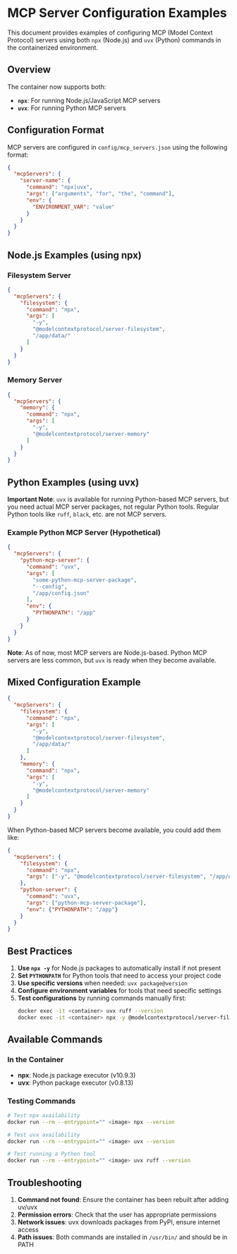 # MCP Server Configuration Examples

This document provides examples of configuring MCP (Model Context Protocol) servers using both `npx` (Node.js) and `uvx` (Python) commands in the containerized environment.

## Overview

The container now supports both:
- **`npx`**: For running Node.js/JavaScript MCP servers
- **`uvx`**: For running Python MCP servers

## Configuration Format

MCP servers are configured in `config/mcp_servers.json` using the following format:

```json
{
  "mcpServers": {
    "server-name": {
      "command": "npx|uvx",
      "args": ["arguments", "for", "the", "command"],
      "env": {
        "ENVIRONMENT_VAR": "value"
      }
    }
  }
}
```

## Node.js Examples (using npx)

### Filesystem Server
```json
{
  "mcpServers": {
    "filesystem": {
      "command": "npx",
      "args": [
        "-y",
        "@modelcontextprotocol/server-filesystem",
        "/app/data/"
      ]
    }
  }
}
```

### Memory Server
```json
{
  "mcpServers": {
    "memory": {
      "command": "npx",
      "args": [
        "-y",
        "@modelcontextprotocol/server-memory"
      ]
    }
  }
}
```

## Python Examples (using uvx)

**Important Note**: `uvx` is available for running Python-based MCP servers, but you need actual MCP server packages, not regular Python tools. Regular Python tools like `ruff`, `black`, etc. are not MCP servers.

### Example Python MCP Server (Hypothetical)
```json
{
  "mcpServers": {
    "python-mcp-server": {
      "command": "uvx",
      "args": [
        "some-python-mcp-server-package",
        "--config",
        "/app/config.json"
      ],
      "env": {
        "PYTHONPATH": "/app"
      }
    }
  }
}
```

**Note**: As of now, most MCP servers are Node.js-based. Python MCP servers are less common, but `uvx` is ready when they become available.

## Mixed Configuration Example

```json
{
  "mcpServers": {
    "filesystem": {
      "command": "npx",
      "args": [
        "-y",
        "@modelcontextprotocol/server-filesystem",
        "/app/data/"
      ]
    },
    "memory": {
      "command": "npx",
      "args": [
        "-y",
        "@modelcontextprotocol/server-memory"
      ]
    }
  }
}
```

When Python-based MCP servers become available, you could add them like:
```json
{
  "mcpServers": {
    "filesystem": {
      "command": "npx",
      "args": ["-y", "@modelcontextprotocol/server-filesystem", "/app/data/"]
    },
    "python-server": {
      "command": "uvx",
      "args": ["python-mcp-server-package"],
      "env": {"PYTHONPATH": "/app"}
    }
  }
}
```

## Best Practices

1. **Use `npx -y`** for Node.js packages to automatically install if not present
2. **Set `PYTHONPATH`** for Python tools that need to access your project code
3. **Use specific versions** when needed: `uvx package@version`
4. **Configure environment variables** for tools that need specific settings
5. **Test configurations** by running commands manually first:
   ```bash
   docker exec -it <container> uvx ruff --version
   docker exec -it <container> npx -y @modelcontextprotocol/server-filesystem --help
   ```

## Available Commands

### In the Container
- **npx**: Node.js package executor (v10.9.3)
- **uvx**: Python package executor (v0.8.13)

### Testing Commands
```bash
# Test npx availability
docker run --rm --entrypoint="" <image> npx --version

# Test uvx availability  
docker run --rm --entrypoint="" <image> uvx --version

# Test running a Python tool
docker run --rm --entrypoint="" <image> uvx ruff --version
```

## Troubleshooting

1. **Command not found**: Ensure the container has been rebuilt after adding uv/uvx
2. **Permission errors**: Check that the user has appropriate permissions
3. **Network issues**: uvx downloads packages from PyPI, ensure internet access
4. **Path issues**: Both commands are installed in `/usr/bin/` and should be in PATH
